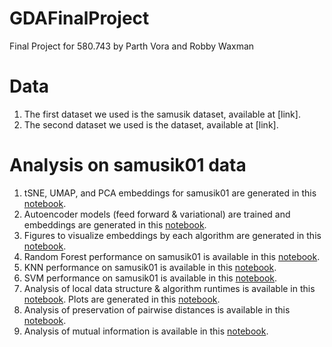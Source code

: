 # GDAFinalProject
Final Project for 580.743 by Parth Vora and Robby Waxman

# Data
1. The first dataset we used is the samusik dataset, available at [link]. 
2. The second dataset we used is the <data> dataset, available at [link]. 

# Analysis on samusik01 data
1. tSNE, UMAP, and PCA embeddings for samusik01 are generated in this [notebook](https://github.com/robbywaxman/GDAFinalProject/blob/main/Samusik%20Clustering.ipynb). 
2. Autoencoder models (feed forward & variational) are trained and embeddings are generated in this [notebook](https://github.com/robbywaxman/GDAFinalProject/blob/main/autoencoders-for-scrna-nonlinear-embeddings.ipynb). 
3. Figures to visualize embeddings by each algorithm are generated in this [notebook](https://github.com/robbywaxman/GDAFinalProject/blob/main/SamusikEmbeddingFigureGeneration.ipynb).
4. Random Forest performance on samusik01 is available in this [notebook](https://github.com/robbywaxman/GDAFinalProject/blob/main/Metrics/RandomForestMetrics.ipynb).
5. KNN performance on samusik01 is available in this [notebook](https://github.com/robbywaxman/GDAFinalProject/blob/main/Metrics/KNNMetrics.ipynb).
6. SVM performance on samusik01 is available in this [notebook](https://github.com/robbywaxman/GDAFinalProject/blob/main/Metrics/SVMMetrics.ipynb).
7. Analysis of local data structure & algorithm runtimes is available in this [notebook](https://github.com/robbywaxman/GDAFinalProject/blob/main/Metrics/PearsonCorrelation_with_Runtimes_Calculations.ipynb). Plots are generated in this [notebook](https://github.com/robbywaxman/GDAFinalProject/blob/main/Metrics/PearsonCorrelationSubsampleMetrics.ipynb). 
8. Analysis of preservation of pairwise distances is available in this [notebook](https://github.com/robbywaxman/GDAFinalProject/blob/main/Metrics/Pairwise%20Distances.ipynb).
9. Analysis of mutual information is available in this [notebook](https://github.com/robbywaxman/GDAFinalProject/blob/main/Metrics/MutualInfo.ipynb). 
